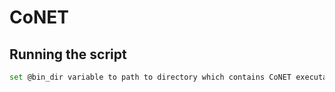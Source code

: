 # CoNET



## Running the script
```bash
set @bin_dir variable to path to directory which contains CoNET executable
```


